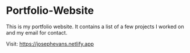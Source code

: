 # Portfolio-Website
This is my portfolio website. It contains a list of a few projects I worked on and my email for contact.

Visit: https://josephevans.netlify.app
